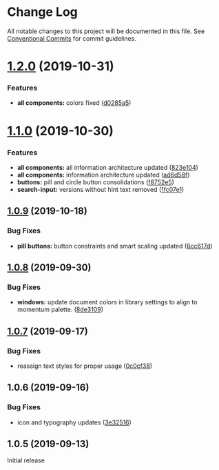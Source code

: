 # Change Log

All notable changes to this project will be documented in this file.
See [Conventional Commits](https://conventionalcommits.org) for commit guidelines.

# [1.2.0](https://github.com/momentum-design/momentum-design-kit/compare/@momentum-ui/windows-sketch-kit@1.1.0...@momentum-ui/windows-sketch-kit@1.2.0) (2019-10-31)


### Features

* **all components:** colors fixed ([d0285a5](https://github.com/momentum-design/momentum-design-kit/commit/d0285a5))





# [1.1.0](https://github.com/momentum-design/momentum-design-kit/compare/@momentum-ui/windows-sketch-kit@1.0.9...@momentum-ui/windows-sketch-kit@1.1.0) (2019-10-30)


### Features

* **all components:** all information architecture updated ([823e104](https://github.com/momentum-design/momentum-design-kit/commit/823e104))
* **all components:** information architecture updated ([ad6d58f](https://github.com/momentum-design/momentum-design-kit/commit/ad6d58f))
* **buttons:** pill and circle button consolidations ([f8752e5](https://github.com/momentum-design/momentum-design-kit/commit/f8752e5))
* **search-input:** versions without hint text removed ([1fc07e1](https://github.com/momentum-design/momentum-design-kit/commit/1fc07e1))





## [1.0.9](https://github.com/momentum-design/momentum-design-kit/compare/@momentum-ui/windows-sketch-kit@1.0.8...@momentum-ui/windows-sketch-kit@1.0.9) (2019-10-18)


### Bug Fixes

* **pill buttons:** button constraints and smart scaling updated ([6cc617d](https://github.com/momentum-design/momentum-design-kit/commit/6cc617d))





## [1.0.8](https://github.com/momentum-design/momentum-design-kit/compare/@momentum-ui/windows-sketch-kit@1.0.7...@momentum-ui/windows-sketch-kit@1.0.8) (2019-09-30)


### Bug Fixes

* **windows:** update document colors in library settings to align to momentum palette. ([8de3109](https://github.com/momentum-design/momentum-design-kit/commit/8de3109))





## [1.0.7](https://github.com/momentum-design/momentum-design-kit/compare/@momentum-ui/windows-sketch-kit@1.0.6...@momentum-ui/windows-sketch-kit@1.0.7) (2019-09-17)


### Bug Fixes

* reassign text styles for proper usage ([0c0cf38](https://github.com/momentum-design/momentum-design-kit/commit/0c0cf38))





## 1.0.6 (2019-09-16)


### Bug Fixes

* icon and typography updates ([3e32516](https://github.com/momentum-design/momentum-design-kit/commit/3e32516))





## 1.0.5 (2019-09-13)

Initial release
